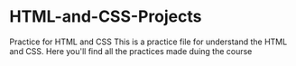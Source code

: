 # HTML-and-CSS-Projects
Practice for HTML and CSS
This is a practice file for understand the HTML and CSS.
Here you'll find all the practices made duing the course
